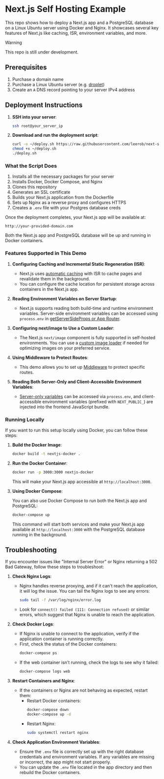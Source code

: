 # Next.js Self Hosting Example

This repo shows how to deploy a Next.js app and a PostgreSQL database on a Linux Ubuntu server using Docker and Nginx. It showcases several key features of Next.js like caching, ISR, environment variables, and more.

> [!WARNING]  
> This repo is still under development.

## Prerequisites

1. Purchase a domain name
2. Purchase a Linux Ubuntu server (e.g. [droplet](https://www.digitalocean.com/products/droplets))
3. Create an `A` DNS record pointing to your server IPv4 address

## Deployment Instructions

1. **SSH into your server**:

   ```bash
   ssh root@your_server_ip
   ```

2. **Download and run the deployment script**:

   ```bash
   curl -o ~/deploy.sh https://raw.githubusercontent.com/leerob/next-self-host/main/deploy.sh
   chmod +x ~/deploy.sh
   ./deploy.sh
   ```

### What the Script Does

1. Installs all the necessary packages for your server
1. Installs Docker, Docker Compose, and Nginx
1. Clones this repository
1. Generates an SSL certificate
1. Builds your Next.js application from the Dockerfile
1. Sets up Nginx as a reverse proxy and configures HTTPS
1. Creates a `.env` file with your Postgres database creds

Once the deployment completes, your Next.js app will be available at:

```
http://your-provided-domain.com
```

Both the Next.js app and PostgreSQL database will be up and running in Docker containers.

### Features Supported in This Demo

1. **Configuring Caching and Incremental Static Regeneration (ISR)**:

   - Next.js uses [automatic caching](https://nextjs.org/docs/app/building-your-application/deploying#caching-and-isr) with ISR to cache pages and revalidate them in the background.
   - You can configure the cache location for persistent storage across containers in the Next.js app.

2. **Reading Environment Variables on Server Startup**:

   - Next.js supports reading both build-time and runtime environment variables. Server-side environment variables can be accessed using `process.env` in [getServerSideProps or App Router](https://nextjs.org/docs/app/building-your-application/deploying#environment-variables).

3. **Configuring next/image to Use a Custom Loader**:

   - The Next.js `next/image` component is fully supported in self-hosted environments. You can use a [custom image loader](https://nextjs.org/docs/app/building-your-application/deploying#image-optimization) if needed for optimizing images on your preferred service.

4. **Using Middleware to Protect Routes**:

   - This demo allows you to set up [Middleware](https://nextjs.org/docs/app/building-your-application/deploying#middleware) to protect specific routes.

5. **Reading Both Server-Only and Client-Accessible Environment Variables**:
   - [Server-only variables](https://nextjs.org/docs/app/building-your-application/deploying#environment-variables) can be accessed via `process.env`, and client-accessible environment variables (prefixed with `NEXT_PUBLIC_`) are injected into the frontend JavaScript bundle.

### Running Locally

If you want to run this setup locally using Docker, you can follow these steps:

1. **Build the Docker Image**:

   ```bash
   docker build -t nextjs-docker .
   ```

2. **Run the Docker Container**:

   ```bash
   docker run -p 3000:3000 nextjs-docker
   ```

   This will make your Next.js app accessible at `http://localhost:3000`.

3. **Using Docker Compose**:

   You can also use Docker Compose to run both the Next.js app and PostgreSQL:

   ```bash
   docker-compose up
   ```

   This command will start both services and make your Next.js app available at `http://localhost:3000` with the PostgreSQL database running in the background.

## Troubleshooting

If you encounter issues like "Internal Server Error" or Nginx returning a 502 Bad Gateway, follow these steps to troubleshoot:

1. **Check Nginx Logs**:

   - Nginx handles reverse proxying, and if it can't reach the application, it will log the issue. You can tail the Nginx logs to see any errors:
     ```bash
     sudo tail -f /var/log/nginx/error.log
     ```
   - Look for `connect() failed (111: Connection refused)` or similar errors, which suggest that Nginx is unable to reach the application.

2. **Check Docker Logs**:

   - If Nginx is unable to connect to the application, verify if the application container is running correctly.
   - First, check the status of the Docker containers:
     ```bash
     docker-compose ps
     ```
   - If the web container isn’t running, check the logs to see why it failed:
     ```bash
     docker-compose logs web
     ```

3. **Restart Containers and Nginx**:

   - If the containers or Nginx are not behaving as expected, restart them:
     - Restart Docker containers:
       ```bash
       docker-compose down
       docker-compose up -d
       ```
     - Restart Nginx:
       ```bash
       sudo systemctl restart nginx
       ```

4. **Check Application Environment Variables**:
   - Ensure the `.env` file is correctly set up with the right database credentials and environment variables. If any variables are missing or incorrect, the app might not start properly.
   - You can update the `.env` file located in the app directory and then rebuild the Docker containers.
